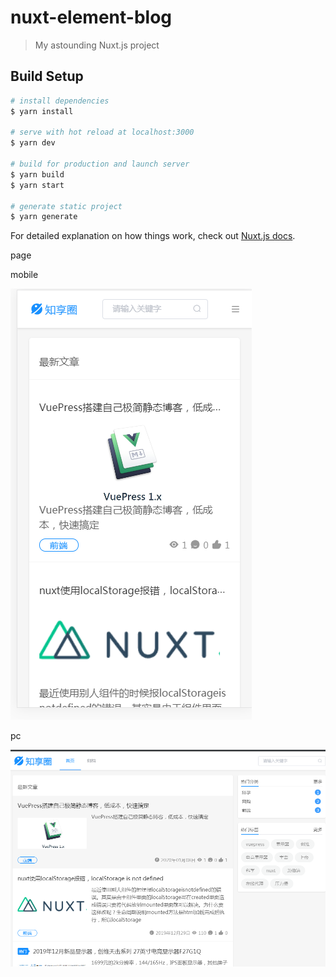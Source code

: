 # nuxt-element-blog

> My astounding Nuxt.js project

## Build Setup



``` bash
# install dependencies
$ yarn install

# serve with hot reload at localhost:3000
$ yarn dev

# build for production and launch server
$ yarn build
$ yarn start

# generate static project
$ yarn generate
```

For detailed explanation on how things work, check out [Nuxt.js docs](https://nuxtjs.org).

page

mobile

![image.png](https://github.com/KitchenLiang/nuxt-element-blog/blob/KitchenLiang-patch-1/QQ%E6%88%AA%E5%9B%BE20200108144117.png)

pc

![image.png](https://github.com/KitchenLiang/nuxt-element-blog/blob/KitchenLiang-patch-1/QQ%E6%88%AA%E5%9B%BE20200108142837.png)

